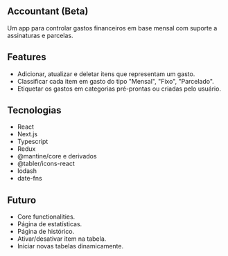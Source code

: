## Accountant (Beta)

Um app para controlar gastos financeiros em base mensal com suporte a assinaturas e parcelas.

## Features

- Adicionar, atualizar e deletar itens que representam um gasto.
- Classificar cada item em gasto do tipo "Mensal", "Fixo", "Parcelado".
- Etiquetar os gastos em categorias pré-prontas ou criadas pelo usuário.

## Tecnologias
- React
- Next.js
- Typescript
- Redux
- @mantine/core e derivados
- @tabler/icons-react
- lodash
- date-fns

## Futuro

- Core functionalities.
- Página de estatísticas.
- Página de histórico.
- Ativar/desativar item na tabela.
- Iniciar novas tabelas dinamicamente.